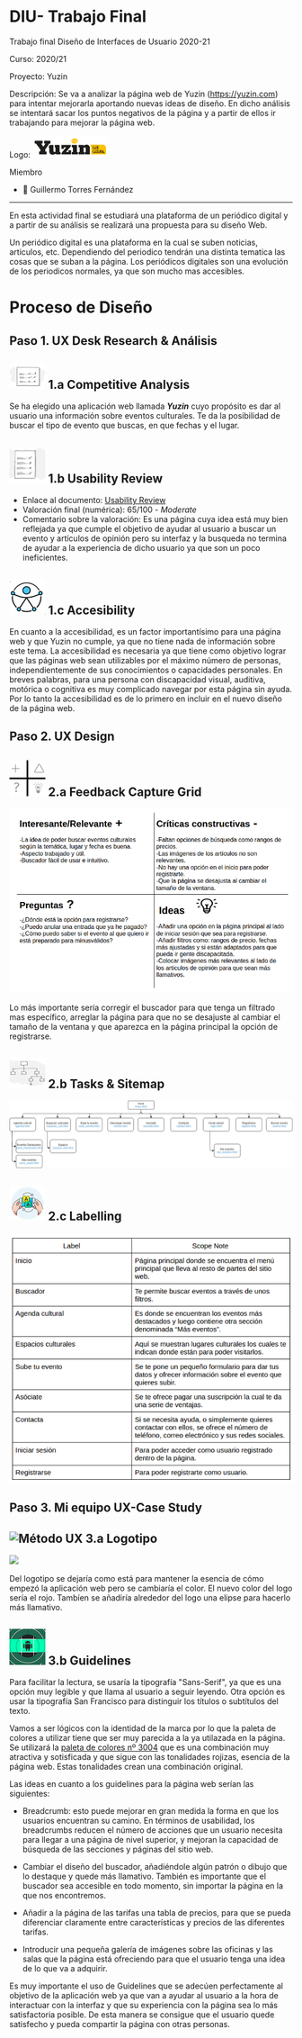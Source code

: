# DIU- Trabajo Final

Trabajo final Diseño de Interfaces de Usuario 2020-21 

Curso: 2020/21 

Proyecto: Yuzin

Descripción: Se va a analizar la página web de Yuzin (https://yuzin.com) para intentar mejorarla aportando nuevas ideas de diseño. En dicho análisis se intentará sacar los puntos negativos de la página y a partir de ellos ir trabajando para mejorar la página web.

Logo: <img src="img/logotipoYuzin.png" height=40></img>

Miembro
 * :bust_in_silhouette:  Guillermo Torres Fernández

----- 

En esta actividad final se estudiará una plataforma de un periódico digital y a partir de su análisis se realizará una propuesta para su diseño Web.

Un periódico digital es una plataforma en la cual se suben noticias, articulos, etc. Dependiendo del periodico tendrán una distinta tematica las cosas que se suban a la página. Los periódicos digitales son una evolución de los periodicos normales, ya que son mucho mas accesibles.

# Proceso de Diseño

## Paso 1. UX Desk Research & Análisis

![Método UX](img/Competitive.png) 1.a Competitive Analysis
-----

Se ha elegido una aplicación web llamada ***Yuzin*** cuyo propósito es dar al usuario una información sobre eventos culturales. Te da la posibilidad de buscar el tipo de evento que buscas, en que fechas y el lugar.

![Método UX](img/usabilityReview.png) 1.b Usability Review
----

- Enlace al documento:  [Usability Review](Usability-review.pdf)
- Valoración final (numérica): 65/100 - *Moderate*
- Comentario sobre la valoración: Es una página cuya idea está muy bien reflejada ya que cumple el objetivo de ayudar al usuario a buscar un evento y artículos de opinión pero su interfaz y la busqueda no termina de ayudar a la experiencia de dicho usuario ya que son un poco ineficientes.

![Método UX](img/Accesibility.png) 1.c Accesibility
----

En cuanto a la accesibilidad, es un factor importantísimo para una página web y que Yuzin no cumple, ya que no tiene nada de información sobre este tema.
La accesibilidad es necesaria ya que tiene como objetivo lograr que las páginas web sean utilizables por el máximo número de personas, independientemente de sus conocimientos o capacidades personales.
En breves palabras, para una persona con discapacidad visual, auditiva, motórica o cognitiva es muy complicado navegar por esta página sin ayuda.
Por lo tanto la accesibilidad es de lo primero en incluir en el nuevo diseño de la página web.


## Paso 2. UX Design  


![Método UX](img/feedback-capture-grid.png) 2.a Feedback Capture Grid
----


![Malla receptora](img/Malla.png)

Lo más importante sería corregir el buscador para que tenga un filtrado mas específico, arreglar la página para que no se desajuste al cambiar el tamaño de la ventana y que aparezca en la página principal la opción de registrarse.

![Método UX](img/Sitemap.png) 2.b Tasks & Sitemap 
-----

![Sitemap](img/siteMap.jpeg)


![Método UX](img/labelling.png) 2.c Labelling 
----


![Sitemap](img/Labelling.png)

## Paso 3. Mi equipo UX-Case Study 

![Método UX](img/landing-page.png)  3.a Logotipo
----
<img src="img/nuevo-logo-erranT.png" height=100></img>

Del logotipo se dejaría como está para mantener la esencia de cómo empezó la aplicación web pero se cambiaría el color. El nuevo color del logo sería el rojo. Tambíen se añadiría alrededor del logo una elipse para hacerlo más llamativo.

![Método UX](img/guidelines.png) 3.b Guidelines
----
Para facilitar la lectura, se usaría la tipografía "Sans-Serif", ya que es una opción muy legible y que llama al usuario a seguir leyendo. Otra opción es usar la tipografía San Francisco para distinguir los títulos o subtítulos del texto.

Vamos a ser lógicos con la identidad de la marca por lo que la paleta de colores a utilizar tiene que ser muy parecida a la ya utilazada en la página.
Se utilizará la [paleta de colores nº 3004][paleta] que es una combinación muy atractiva y sotisficada y que sigue con las tonalidades rojizas, esencia de la página web. Estas tonalidades crean una combinación original.

Las ideas en cuanto a los guidelines para la página web serían las siguientes:
- Breadcrumb: esto puede mejorar en gran medida la forma en que los usuarios encuentran su camino. En términos de usabilidad, los breadcrumbs reducen el número de acciones que un usuario necesita para llegar a una página de nivel superior, y mejoran la capacidad de búsqueda de las secciones y páginas del sitio web.
- Cambiar el diseño del buscador, añadiéndole algún patrón o dibujo que lo destaque y quede más llamativo. También es importante que el buscador sea accesible en todo momento, sin importar la página en la que nos encontremos.
- Añadir a la página de las tarifas una tabla de precios, para que se pueda diferenciar claramente entre características y precios de las diferentes tarifas.

- Introducir una pequeña galería de imágenes sobre las oficinas y las salas que la página está ofreciendo para que el usuario tenga una idea de lo que va a adquirir.

Es muy importante el uso de Guidelines que se adecúen perfectamente al objetivo de la aplicación web ya que van a ayudar  al usuario a la hora de interactuar con la interfaz y que su experiencia con la página sea lo más satisfactoria posible. De esta manera se consigue que el usuario quede satisfecho y pueda compartir la página con otras personas.

[paleta]: https://paletasdecolores.com/paleta-de-colores-3004/


